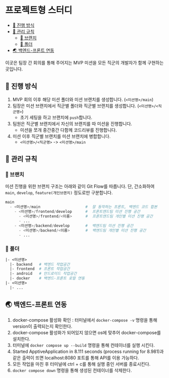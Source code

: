 # 프로젝트형 스터디
- [📐 진행 방식](#-진행-방식)
- [📑 관리 규칙](#-관리-규칙)
  - [🌵 브랜치](#-브랜치)
  - [📁 폴더](#-폴더)
- [🌏️ 백엔드-프론트 연동](#️-백엔드-프론트-연동)

이곳은 팀장 간 회의를 통해 주어지는 MVP 미션을 모든 직군의 개발자가 함께 구현하는 곳입니다.

## 📐 진행 방식
1. MVP 회의 이후 해당 미션 폴더와 미션 브랜치를 생성합니다. (`<미션명>/main`)
2. 팀장은 미션 브랜치에서 직군별 폴더와 직군별 브랜치를 생성합니다. (`<미션명>/<직군명>`)
   - 초기 세팅을 하고 브랜치에 `push`합니다.
3. 팀원은 직군별 브랜치에서 자신의 브랜치를 따 미션을 진행합니다.
   - 미션을 쪼개 중간중간 다함께 코드리뷰를 진행합니다.  
4. 미션 이후 직군별 브랜치를 미션 브랜치에 병합합니다.
   - `<미션명>/<직군명>` -> `<미션명>/main`

## 📑 관리 규칙
### 🌵 브랜치
미션 진행을 위한 브랜치 구조는 아래와 같이 Git Flow를 따릅니다. 단, 간소화하여 `main`, `develop`, `feature(개인브랜치)` 정도로만 구분합니다.
```python
main
  - <미션명>/main                    #  잘 동작하는 프론트, 백엔드 코드 합본
    - <미션명>/frontend/develop      #  프론트엔드팀 미션 진행 공간
      - <미션명>/frontend/<이름>      #  프론트엔드팀 개인별 미션 진행 공간
      - ...
    - <미션명>/backend/develop       #  백엔드팀 미션 진행 공간
      - <미션명>/backend/<이름>       #  백엔드팀 개인별 미션 진행 공간
      - ...
```

### 📁 폴더
```pl
|- <미션명>
  |- backend   # 백엔드 작업공간
  |- frontend  # 프론트 작업공간
  |- android   # 안드로이드 작업공간
  |- docker    # 백엔드-프론트 로컬 연동
|- <미션명>
  |- ...
```

## 🌏️ 백엔드-프론트 연동
1. docker-compose 활성화 확인 : 터미널에서 ```docker-compose -v``` 명령을 통해 version이 출력되는지 확인한다.
2. docker-compose 활성화가 되어있지 않으면 os에 맞추어 docker-compose를 설치한다.
3. 터미널에 ```docker compose up --build``` 명령을 통해 컨테이너를 실행 시킨다.
4. Started ApptiveApplication in 8.111 seconds (process running for 8.981)과 같은 출력이 뜨면 localhost:8080 포트를 통해 API를 이용 가능하다.
5. 모든 작업을 마친 후 터미널에 ctrl + c를 통해 실행 중인 서버를 종료시킨다.
6. ```docker compose down``` 명령을 통해 생성된 컨테이너를 삭제한다.
